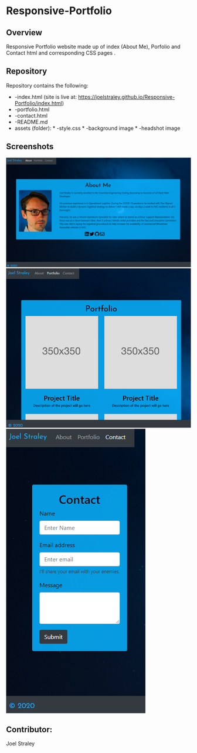 # Responsive-Portfolio

## Overview

Responsive Portfolio website made up of index (About Me), Porfolio and Contact html and corresponding CSS pages
.
## Repository

Repository contains the following: 

* -index.html (site is live at: https://joelstraley.github.io/Responsive-Portfolio/index.html)
* -portfolio.html
* -contact.html
* -README.md
* assets (folder): 
      * -style.css 
      * -background image
      * -headshot image

## Screenshots
![alt text](https://github.com/Joelstraley/Responsive-Portfolio/blob/main/Screenshot-About.png)
![alt text](https://github.com/Joelstraley/Responsive-Portfolio/blob/main/Screenshot-Portfolio.png)
![alt text](https://github.com/Joelstraley/Responsive-Portfolio/blob/main/Screenshot-Contact.png)



## Contributor: 
Joel Straley
